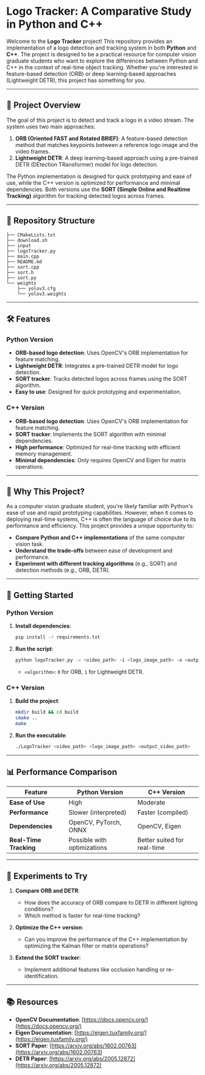 # Logo Tracker: A Comparative Study in Python and C++

Welcome to the **Logo Tracker** project! This repository provides an implementation of a logo detection and tracking system in both **Python** and **C++**. The project is designed to be a practical resource for computer vision graduate students who want to explore the differences between Python and C++ in the context of real-time object tracking. Whether you're interested in feature-based detection (ORB) or deep learning-based approaches (Lightweight DETR), this project has something for you.

---

## 🚀 **Project Overview**

The goal of this project is to detect and track a logo in a video stream. The system uses two main approaches:
1. **ORB (Oriented FAST and Rotated BRIEF)**: A feature-based detection method that matches keypoints between a reference logo image and the video frames.
2. **Lightweight DETR**: A deep learning-based approach using a pre-trained DETR (DEtection TRansformer) model for logo detection.

The Python implementation is designed for quick prototyping and ease of use, while the C++ version is optimized for performance and minimal dependencies. Both versions use the **SORT (Simple Online and Realtime Tracking)** algorithm for tracking detected logos across frames.

---

## 📂 **Repository Structure**

```
├── CMakeLists.txt
├── download.sh
├── input
├── logoTracker.py
├── main.cpp
├── README.md
├── sort.cpp
├── sort.h
├── sort.py
└── weights
    ├── yolov3.cfg
    └── yolov3.weights
```

---

## 🛠️ **Features**

### **Python Version**
- **ORB-based logo detection**: Uses OpenCV's ORB implementation for feature matching.
- **Lightweight DETR**: Integrates a pre-trained DETR model for logo detection.
- **SORT tracker**: Tracks detected logos across frames using the SORT algorithm.
- **Easy to use**: Designed for quick prototyping and experimentation.

### **C++ Version**
- **ORB-based logo detection**: Uses OpenCV's ORB implementation for feature matching.
- **SORT tracker**: Implements the SORT algorithm with minimal dependencies.
- **High performance**: Optimized for real-time tracking with efficient memory management.
- **Minimal dependencies**: Only requires OpenCV and Eigen for matrix operations.

---

## 🧠 **Why This Project?**

As a computer vision graduate student, you're likely familiar with Python's ease of use and rapid prototyping capabilities. However, when it comes to deploying real-time systems, C++ is often the language of choice due to its performance and efficiency. This project provides a unique opportunity to:
- **Compare Python and C++ implementations** of the same computer vision task.
- **Understand the trade-offs** between ease of development and performance.
- **Experiment with different tracking algorithms** (e.g., SORT) and detection methods (e.g., ORB, DETR).

---

## 🚀 **Getting Started**

### **Python Version**
1. **Install dependencies**:
   ```bash
   pip install -r requirements.txt
   ```
2. **Run the script**:
   ```bash
   python logoTracker.py -v <video_path> -i <logo_image_path> -o <output_video_path> -a <algorithm>
   ```
   - `<algorithm>`: `0` for ORB, `1` for Lightweight DETR.

### **C++ Version**
1. **Build the project**:
   ```bash
   mkdir build && cd build
   cmake ..
   make
   ```
2. **Run the executable**:
   ```bash
   ./LogoTracker <video_path> <logo_image_path> <output_video_path>
   ```

---

## 📊 **Performance Comparison**

| Feature                | Python Version          | C++ Version            |
|------------------------|-------------------------|------------------------|
| **Ease of Use**        | High                   | Moderate               |
| **Performance**        | Slower (interpreted)   | Faster (compiled)      |
| **Dependencies**       | OpenCV, PyTorch, ONNX  | OpenCV, Eigen          |
| **Real-Time Tracking** | Possible with optimizations | Better suited for real-time |

---

## 🧪 **Experiments to Try**

1. **Compare ORB and DETR**:
   - How does the accuracy of ORB compare to DETR in different lighting conditions?
   - Which method is faster for real-time tracking?

2. **Optimize the C++ version**:
   - Can you improve the performance of the C++ implementation by optimizing the Kalman filter or matrix operations?

3. **Extend the SORT tracker**:
   - Implement additional features like occlusion handling or re-identification.

---

## 📚 **Resources**

- **OpenCV Documentation**: [https://docs.opencv.org/](https://docs.opencv.org/)
- **Eigen Documentation**: [https://eigen.tuxfamily.org/](https://eigen.tuxfamily.org/)
- **SORT Paper**: [https://arxiv.org/abs/1602.00763](https://arxiv.org/abs/1602.00763)
- **DETR Paper**: [https://arxiv.org/abs/2005.12872](https://arxiv.org/abs/2005.12872)
